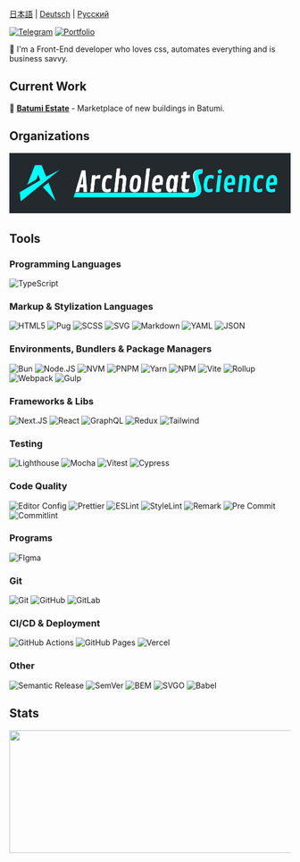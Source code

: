 [日本語](README_JP.md) | [Deutsch](README_DE.md) | [Русский](README_RU.md)

[![Telegram](https://img.shields.io/badge/telegram-1e2830?style=for-the-badge&logo=telegram)](https://t.me/nikkeyl)
[![Portfolio](https://img.shields.io/badge/portfolio-1e2830?style=for-the-badge&logo=vercel)](https://nikkeyl.vercel.app)

🖖 I'm a Front-End developer who loves css,
automates everything and is business savvy.

## Current Work

🏢 [**Batumi Estate**](https://batumi.estate) - Marketplace of new buildings in Batumi.

## Organizations

<a href="https://github.com/archoleat">
  <img src="./label.jpg" alt="Archoleat Science" />
</a>

## Tools

### Programming Languages

![TypeScript](https://img.shields.io/badge/typescript-1e2830?style=for-the-badge&logo=typescript)

### Markup & Stylization Languages

![HTML5](https://img.shields.io/badge/html5-1e2830?style=for-the-badge&logo=html5)
![Pug](https://img.shields.io/badge/pug-1e2830?style=for-the-badge&logo=pug)
![SCSS](https://img.shields.io/badge/sass-1e2830?style=for-the-badge&logo=sass)
![SVG](https://img.shields.io/badge/svg-1e2830?style=for-the-badge&logo=svg)
![Markdown](https://img.shields.io/badge/markdown-1e2830?style=for-the-badge&logo=markdown)
![YAML](https://img.shields.io/badge/yaml-1e2830?style=for-the-badge&logo=yaml)
![JSON](https://img.shields.io/badge/json-1e2830?style=for-the-badge&logo=json)

### Environments, Bundlers & Package Managers

![Bun](https://img.shields.io/badge/bun-1e2830?style=for-the-badge&logo=bun)
![Node.JS](https://img.shields.io/badge/node.js-1e2830?style=for-the-badge&logo=node.js)
![NVM](https://img.shields.io/badge/nvm-1e2830?style=for-the-badge&logo=nvm)
![PNPM](https://img.shields.io/badge/pnpm-1e2830?style=for-the-badge&logo=pnpm)
![Yarn](https://img.shields.io/badge/yarn-1e2830?style=for-the-badge&logo=yarn)
![NPM](https://img.shields.io/badge/npm-1e2830?style=for-the-badge&logo=npm)
![Vite](https://img.shields.io/badge/vite-1e2830?style=for-the-badge&logo=vite)
![Rollup](https://img.shields.io/badge/rollup.js-1e2830?style=for-the-badge&logo=rollup.js)
![Webpack](https://img.shields.io/badge/webpack-1e2830?style=for-the-badge&logo=webpack)
![Gulp](https://img.shields.io/badge/gulp-1e2830?style=for-the-badge&logo=gulp)

### Frameworks & Libs

![Next.JS](https://img.shields.io/badge/next.js-1e2830?style=for-the-badge&logo=next.js)
![React](https://img.shields.io/badge/react-1e2830?style=for-the-badge&logo=react)
![GraphQL](https://img.shields.io/badge/graphql-1e2830?style=for-the-badge&logo=graphql)
![Redux](https://img.shields.io/badge/redux-1e2830?style=for-the-badge&logo=redux)
![Tailwind](https://img.shields.io/badge/tailwind-1e2830?style=for-the-badge&logo=tailwindcss)

### Testing

![Lighthouse](https://img.shields.io/badge/lighthouse-1e2830?style=for-the-badge&logo=lighthouse)
![Mocha](https://img.shields.io/badge/mocha-1e2830?style=for-the-badge&logo=mocha)
![Vitest](https://img.shields.io/badge/vitest-1e2830?style=for-the-badge&logo=vitest)
![Cypress](https://img.shields.io/badge/cypress-1e2830?style=for-the-badge&logo=cypress)

### Code Quality

![Editor Config](https://img.shields.io/badge/editor_config-1e2830?style=for-the-badge&logo=editorconfig)
![Prettier](https://img.shields.io/badge/prettier-1e2830?style=for-the-badge&logo=prettier)
![ESLint](https://img.shields.io/badge/eslint-1e2830?style=for-the-badge&logo=eslint)
![StyleLint](https://img.shields.io/badge/stylelint-1e2830?style=for-the-badge&logo=stylelint)
![Remark](https://img.shields.io/badge/remark-1e2830?style=for-the-badge&logo=remark)
![Pre Commit](https://img.shields.io/badge/pre_commit-1e2830?style=for-the-badge&logo=precommit)
![Commitlint](https://img.shields.io/badge/commitlint-1e2830?style=for-the-badge&logo=commitlint)

### Programs

![FIgma](https://img.shields.io/badge/figma-1e2830?style=for-the-badge&logo=figma)

### Git

![Git](https://img.shields.io/badge/git-1e2830?style=for-the-badge&logo=git)
![GitHub](https://img.shields.io/badge/github-1e2830?style=for-the-badge&logo=github)
![GitLab](https://img.shields.io/badge/gitlab-1e2830?style=for-the-badge&logo=gitlab)

### CI/CD & Deployment

![GitHub Actions](https://img.shields.io/badge/github_actions-1e2830?style=for-the-badge&logo=githubactions)
![GitHub Pages](https://img.shields.io/badge/github_pages-1e2830?style=for-the-badge&logo=githubpages)
![Vercel](https://img.shields.io/badge/vercel-1e2830?style=for-the-badge&logo=vercel)

### Other

![Semantic Release](https://img.shields.io/badge/semantic_release-1e2830?style=for-the-badge&logo=semanticrelease)
![SemVer](https://img.shields.io/badge/semver-1e2830?style=for-the-badge&logo=semver)
![BEM](https://img.shields.io/badge/bem-1e2830?style=for-the-badge&logo=bem)
![SVGO](https://img.shields.io/badge/svgo-1e2830?style=for-the-badge&logo=svgo)
![Babel](https://img.shields.io/badge/babel-1e2830?style=for-the-badge&logo=babel)

## Stats

<p align="center">
  <img width="1200" height="220" src="https://streak-stats.demolab.com?user=nikkeyl&theme=github-dark-dimmed&hide_border=true&border_radius=10&date_format=n%2Fj%5B%2FY%5D&exclude_days=Sun%2CSat&width=800" />
</p>
